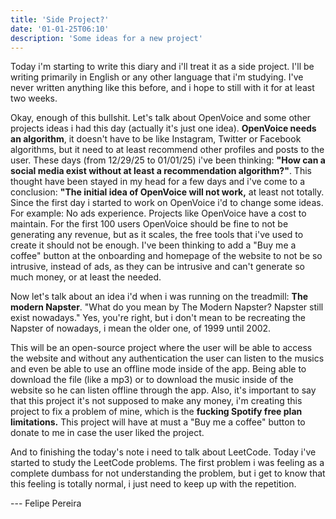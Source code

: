 ```yaml
---
title: 'Side Project?'
date: '01-01-25T06:10'
description: 'Some ideas for a new project'
---
```


<p>Today i'm starting to write this diary and i'll treat it as a side project. I'll be writing primarily in English or any other language that i'm studying. I've never written anything like this before, and i hope to still with it for at least two weeks.</p>

<p>Okay, enough of this bullshit. Let's talk about OpenVoice and some other projects ideas i had this day (actually it's just one idea). <b>OpenVoice needs an algorithm</b>, it doesn't have to be like Instagram, Twitter or Facebook algorithms, but it need to at least recommend other profiles and posts to the user. These days (from 12/29/25 to 01/01/25) i've been thinking: <b>"How can a social media exist without at least a recommendation algorithm?"</b>. This thought have been stayed in my head for a few days and i've come to a conclusion: <b>"The initial idea of OpenVoice will not work,</b> at least not totally. Since the first day i started to work on OpenVoice i'd to change some ideas. For example: No ads experience. Projects like OpenVoice have a cost to maintain. For the first 100 users OpenVoice should be fine to not be generating any revenue, but as it scales, the free tools that i've used to create it should not be enough. I've been thinking to add a "Buy me a coffee" button at the onboarding and homepage of the website to not be so intrusive, instead of ads, as they can be intrusive and can't generate so much money, or at least the needed.</p>

<p>Now let's talk about an idea i'd when i was running on the treadmill: <b>The modern Napster</b>. "What do you mean by The Modern Napster? Napster still exist nowadays." Yes, you're right, but i don't mean to be recreating the Napster of nowadays, i mean the older one, of 1999 until 2002.</p>

<p>This will be an open-source project where the user will be able to access the website and without any authentication the user can listen to the musics and even be able to use an offline mode inside of the app. Being able to download the file (like a mp3) or to download the music inside of the website so he can listen offline through the app. Also, it's important to say that this project it's not supposed to make any money, i'm creating this project to fix a problem of mine, which is the <b>fucking Spotify free plan limitations.</b> This project will have at must a "Buy me a coffee" button to donate to me in case the user liked the project.</p>

<p>And to finishing the today's note i need to talk about LeetCode. Today i've started to study the LeetCode problems. The first problem i was feeling as a complete dumbass for not understanding the problem, but i get to know that this feeling is totally normal, i just need to keep up with the repetition.</p>

<p>--- Felipe Pereira</p>